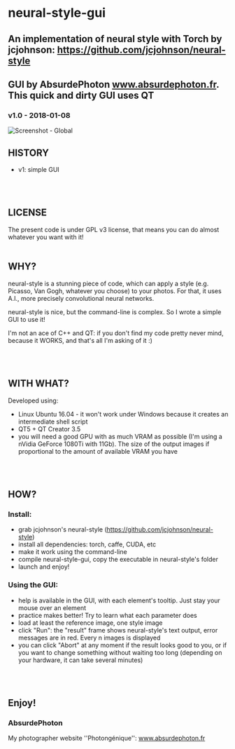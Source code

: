 # neural-style-gui
## An implementation of neural style with Torch by jcjohnson: https://github.com/jcjohnson/neural-style
## GUI by AbsurdePhoton www.absurdephoton.fr. This quick and dirty GUI uses QT
### v1.0 - 2018-01-08

![Screenshot - Global](screenshots/screenshot-gui.jpg?raw=true)
<br/>

## HISTORY

* v1: simple GUI

<br/>
<br/>

## LICENSE

The present code is under GPL v3 license, that means you can do almost whatever you want
with it!
<br/>
<br/>

## WHY?

neural-style is a stunning piece of code, which can apply a style (e.g. Picasso, Van Gogh, whatever you choose) to your photos. For that, it uses A.I., more precisely convolutional neural networks.

neural-style is nice, but the command-line is complex. So I wrote a simple GUI to use it!

I'm not an ace of C++ and QT: if you don't find my code pretty never mind, because it WORKS, and that's all I'm asking of it :)

<br/>
<br/>

## WITH WHAT?

Developed using:
* Linux Ubuntu	16.04 - it won't work under Windows because it creates an intermediate shell script
* QT5 + QT Creator 3.5
* you will need a good GPU with as much VRAM as possible (I'm using a nVidia GeForce 1080Ti with 11Gb). The size of the output images if proportional to the amount of available VRAM you have

<br/>
<br/>

## HOW?

### Install:
  * grab jcjohnson's neural-style (https://github.com/jcjohnson/neural-style)
  * install all dependencies: torch, caffe, CUDA, etc
  * make it work using the command-line
  * compile neural-style-gui, copy the executable in neural-style's folder
  * launch and enjoy!

### Using the GUI:
  * help is available in the GUI, with each element's tooltip. Just stay your mouse over an element
  * practice makes better! Try to learn what each parameter does
  * load at least the reference image, one style image
  * click "Run": the "result" frame shows neural-style's text output, error messages are in red. Every n images is displayed
  * you can click "Abort" at any moment if the result looks good to you, or if you want to change something without waiting too long (depending on your hardware, it can take several minutes)
   
<br/>
<br/>

## Enjoy!

### AbsurdePhoton
My photographer website ''Photongénique'': www.absurdephoton.fr

